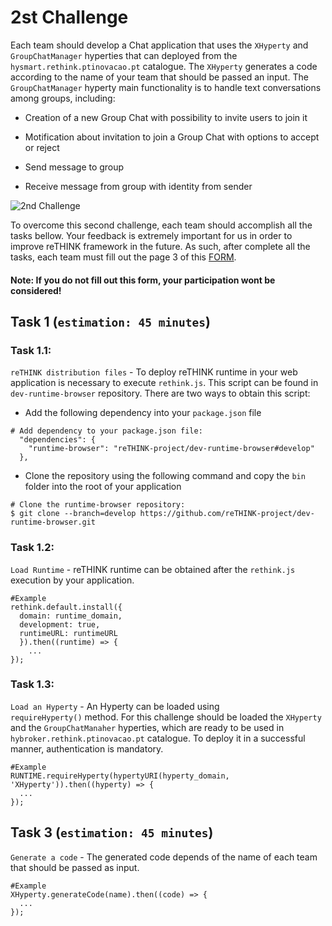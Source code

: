 # 2st Challenge

Each team should develop a Chat application that uses the `XHyperty` and `GroupChatManager` hyperties that can deployed from the `hysmart.rethink.ptinovacao.pt` catalogue. The `XHyperty` generates a code according to the name of your team that should be passed an input. The `GroupChatManager` hyperty main functionality is to handle text conversations among groups, including:

 * Creation of a new Group Chat with possibility to invite users to join it
 
 * Motification about invitation to join a Group Chat with options to accept or reject

 * Send message to group

 * Receive message from group with identity from sender
   

![2nd Challenge](https://github.com/BernardoMG/dev-reTHINK-challenge/blob/master/Figures/2-Challenge.jpg)

To overcome this second challenge, each team should accomplish all the tasks bellow. 
Your feedback is extremely important for us in order to improve reTHINK framework in the future. As such, after complete all the tasks, each team must fill out the page 3 of this [FORM](https://docs.google.com/forms/d/e/1FAIpQLSeFt56Ura0zkTqg_VX9od_jBZtE3-2mt_urTFvxsoRuQ3uJRw/viewform). 

#### Note: If you do not fill out this form, your participation wont be considered! 

## Task 1 (`estimation: 45 minutes`)

### Task 1.1:

`reTHINK distribution files` - To deploy reTHINK runtime in your web application is necessary to execute `rethink.js`. This script can be found in `dev-runtime-browser` repository. There are two ways to obtain this script:

* Add the following dependency into your `package.json` file

```shell
# Add dependency to your package.json file:
  "dependencies": {
    "runtime-browser": "reTHINK-project/dev-runtime-browser#develop"
  },
```

* Clone the repository using the following command and copy the `bin` folder into the root of your application 

```shell
# Clone the runtime-browser repository:
$ git clone --branch=develop https://github.com/reTHINK-project/dev-runtime-browser.git
```

### Task 1.2:

`Load Runtime` - reTHINK runtime can be obtained after the `rethink.js` execution by your application.

```shell
#Example
rethink.default.install({ 
  domain: runtime_domain,
  development: true,
  runtimeURL: runtimeURL
  }).then((runtime) => {
    ... 
});
```

### Task 1.3:

`Load an Hyperty` - An Hyperty can be loaded using `requireHyperty()` method. For this challenge should be loaded the `XHyperty` and the `GroupChatManaher` hyperties, which are ready to be used in `hybroker.rethink.ptinovacao.pt` catalogue. To deploy it in a successful manner, authentication is mandatory.

```shell
#Example
RUNTIME.requireHyperty(hypertyURI(hyperty_domain, 'XHyperty')).then((hyperty) => {
  ...
});
```

## Task 3 (`estimation: 45 minutes`)

`Generate a code` - The generated code depends of the name of each team that should be passed as input.

```shell
#Example
XHyperty.generateCode(name).then((code) => {
  ...
});
```



